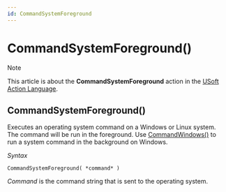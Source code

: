 ```yaml
---
id: CommandSystemForeground
---
```


# CommandSystemForeground()



> [!NOTE]
> This article is about the **CommandSystemForeground** action in the [USoft Action Language](/docs/Task_flow/Action_Language_reference/USoft_Action_Language.md).

## **CommandSystemForeground()**

Executes an operating system command on a Windows or Linux system. The command will be run in the foreground. Use [CommandWindows()]() to run a system command in the background on Windows.

*Syntax*

```
CommandSystemForeground( *command* )
```

*Command* is the command string that is sent to the operating system.